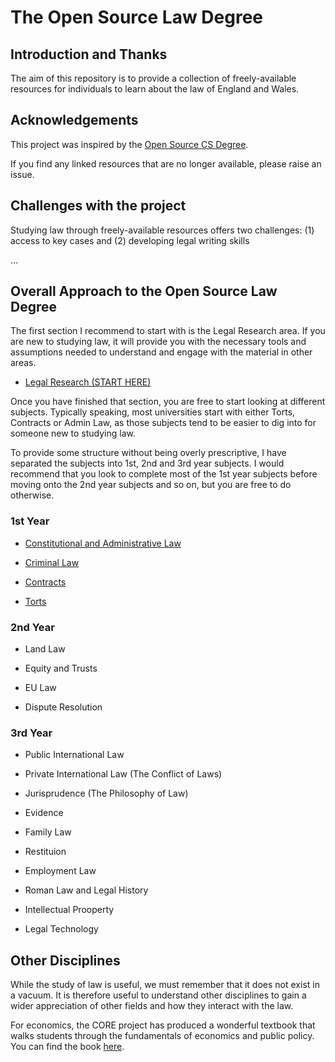 # The Open Source Law Degree

## Introduction and Thanks

The aim of this repository is to provide a collection of freely-available resources for individuals to learn about the law of England and Wales.

## Acknowledgements

This project was inspired by the [Open Source CS Degree](https://github.com/ForrestKnight/open-source-cs).

If you find any linked resources that are no longer available, please raise an issue.

## Challenges with the project

Studying law through freely-available resources offers two challenges: (1) access to key cases and (2) developing legal writing skills

...

## Overall Approach to the Open Source Law Degree

The first section I recommend to start with is the Legal Research area. If you are new to studying law, it will provide you with the necessary tools and assumptions needed to understand and engage with the material in other areas.

* [Legal Research (START HERE)](00%20-%20Legal%20Research/Section%20Overview.md)

Once you have finished that section, you are free to start looking at different subjects. Typically speaking, most universities start with either Torts, Contracts or Admin Law, as those subjects tend to be easier to dig into for someone new to studying law.

To provide some structure without being overly prescriptive, I have separated the subjects into 1st, 2nd and 3rd year subjects. I would recommend that you look to complete most of the 1st year subjects before moving onto the 2nd year subjects and so on, but you are free to do otherwise.

### 1st Year

* [Constitutional and Administrative Law](01%20-%20Constitutional%20Law/section-overview.md)

* [Criminal Law](04%20-%20Criminal%20Law/section-overview.md)

* [Contracts](03%20-%20Contract%20Law/section-overview.md)

* [Torts](03%20-%20Torts/section-overview.md)

### 2nd Year

* Land Law

* Equity and Trusts

* EU Law

* Dispute Resolution

### 3rd Year

* Public International Law

* Private International Law (The Conflict of Laws)

* Jurisprudence (The Philosophy of Law)

* Evidence

* Family Law

* Restituion

* Employment Law

* Roman Law and Legal History

* Intellectual Prooperty

* Legal Technology




## Other Disciplines

While the study of law is useful, we must remember that it does not exist in a vacuum. It is therefore useful to understand other disciplines to gain a wider appreciation of other fields and how they interact with the law.

For economics, the CORE project has produced a wonderful textbook that walks students through the fundamentals of economics and public policy. You can find the book [here](https://www.core-econ.org/espp/).
